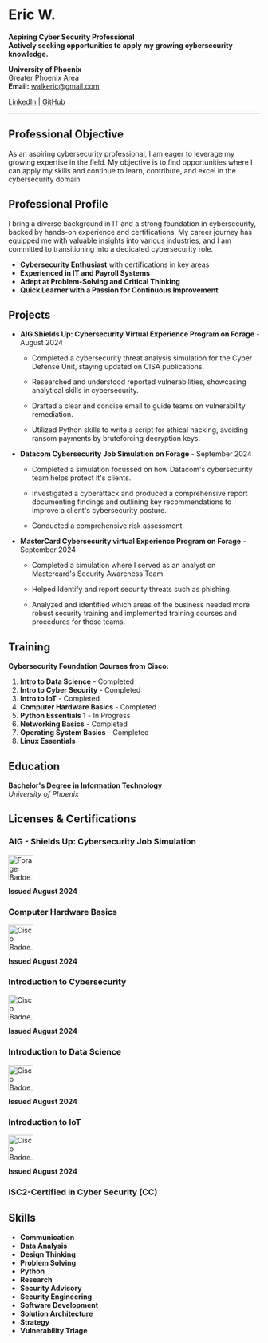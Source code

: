 # Eric W.

**Aspiring Cyber Security Professional**  
**Actively seeking opportunities to apply my growing cybersecurity knowledge.**

**University of Phoenix**  
Greater Phoenix Area  
**Email:** walkeric@gmail.com

[LinkedIn](https://www.linkedin.com/in/eric-walker/) | [GitHub](https://github.com/Walkeric200)

---

## Professional Objective
As an aspiring cybersecurity professional, I am eager to leverage my growing expertise in the field. My objective is to find opportunities where I can apply my skills and continue to learn, contribute, and excel in the cybersecurity domain.

## Professional Profile
I bring a diverse background in IT and a strong foundation in cybersecurity, backed by hands-on experience and certifications. My career journey has equipped me with valuable insights into various industries, and I am committed to transitioning into a dedicated cybersecurity role.

- **Cybersecurity Enthusiast** with certifications in key areas
- **Experienced in IT and Payroll Systems**
- **Adept at Problem-Solving and Critical Thinking**
- **Quick Learner with a Passion for Continuous Improvement**

## Projects

- **AIG Shields Up: Cybersecurity Virtual Experience Program on Forage** -August 2024
  
  - Completed a cybersecurity threat analysis simulation for the Cyber Defense Unit, staying updated on CISA publications.
  
  - Researched and understood reported vulnerabilities, showcasing analytical skills in cybersecurity.
  
  - Drafted a clear and concise email to guide teams on vulnerability remediation.
  
  - Utilized Python skills to write a script for ethical hacking, avoiding ransom payments by bruteforcing decryption keys.

- **Datacom Cybersecurity Job Simulation on Forage** - September 2024

  - Completed a simulation focussed on how Datacom's cybersecurity team helps protect it's clients.
  
  - Investigated a cyberattack and produced a comprehensive report documenting findings and outlining key recommendations to improve a client's cybersecurity posture.
  
  - Conducted a comprehensive risk assessment.

- **MasterCard Cybersecurity virtual Experience Program on Forage** - September 2024

  - Completed a simulation where I served as an analyst on Mastercard's Security Awareness Team.
  
  - Helped Identify and report security threats such as phishing. 
  
  - Analyzed and identified which areas of the business needed more robust security training and implemented training courses and procedures for those teams. 
    
## Training

**Cybersecurity Foundation Courses from Cisco:**

1. **Intro to Data Science** - Completed
2. **Intro to Cyber Security** - Completed
3. **Intro to IoT** - Completed
4. **Computer Hardware Basics** - Completed
5. **Python Essentials 1** - In Progress
6. **Networking Basics** - Completed
7. **Operating System Basics** - Completed
8. **Linux Essentials**

## Education

**Bachelor's Degree in Information Technology**  
*University of Phoenix*  

## Licenses & Certifications

<div>
  <h3>AIG - Shields Up: Cybersecurity Job Simulation</h3>
  <img src="https://media.licdn.com/dms/image/v2/D560BAQEhb_j1_sDRJQ/company-logo_100_100/company-logo_100_100/0/1720817595519/theforage_logo?e=1732752000&v=beta&t=FBl_SbzanmZwYg0bsnd3bDWHFOe3QJ3OP0-vtcwGWEk" alt="Forage Badge" width="50" height="50">
  <p><strong>Issued August 2024</strong></p>
</div>

<div>
  <h3>Computer Hardware Basics</h3>
  <img src="https://i.ibb.co/nj1bXbm/cisco-thumbnail-image-hardware-basics.jpg" alt="Cisco Badge" width="50" height="50">
  <p><strong>Issued August 2024</strong></p>
</div>

<div>
  <h3>Introduction to Cybersecurity</h3>
  <img src="https://i.ibb.co/sw8YmRb/Intro-to-cybersecurity-image.png" alt="Cisco Badge" width="50" height="50">
  <p><strong>Issued August 2024</strong></p>
</div>

<div>
  <h3>Introduction to Data Science</h3>
  <img src="https://i.ibb.co/qMNrNdb/Intro-to-data-science-image.png" alt="Cisco Badge" width="50" height="50">
  <p><strong>Issued August 2024</strong></p>
</div>

<div>
  <h3>Introduction to IoT</h3>
  <img src="https://i.ibb.co/cyW6Vn6/Intro-to-IOT-image.png" alt="Cisco Badge" width="50" height="50">
  <p><strong>Issued August 2024</strong></p>
</div>

<div>
  <h3>ISC2-Certified in Cyber Security (CC)</h3>
  <!-- <img src="https://i.ibb.co/cyW6Vn6/Intro-to-IOT-image.png" alt="Cisco Badge" width="50" height="50">
  <p><strong>Issued August 2024</strong></p> -->
</div>

## Skills

- **Communication**
- **Data Analysis**
- **Design Thinking**
- **Problem Solving**
- **Python**
- **Research**
- **Security Advisory**
- **Security Engineering**
- **Software Development**
- **Solution Architecture**
- **Strategy**
- **Vulnerability Triage**
